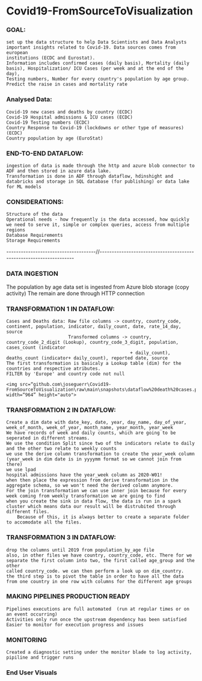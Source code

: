 # Covid19-FromSourceToVisualization


### GOAL: 
	set up the data structure to help Data Scientists and Data Analysts important insights related to Covid-19. Data sources comes from european 
	institutions (ECDC and Eurostat).
	Information includes confirmed cases (daily basis), Mortality (daily basis), Hospitalization/ ICU Cases (per week and at the end of the day),
	Testing numbers, Number for every country's population by age group.
	Predict the raise in cases and mortality rate
	
### Analysed Data: 
	Covid-19 new cases and deaths by country (ECDC)
	Covid-19 Hospital admissions & ICU cases (ECDC)
	Covid-19 Testing numbers (ECDC)
	Country Response to Covid-19 (lockdowns or other type of measures) (ECDC)
	Country population by age (EuroStat)
	  

### END-TO-END DATAFLOW:
	ingestion of data is made through the http and azure blob connector to ADF and then stored in azure data lake.
	Transformation is done in ADF through dataflow, hdinshight and databricks and storage in SQL database (for publishing) or data lake for ML models
	
### CONSIDERATIONS:
	Structure of the data
	Operational needs - how frequently is the data accessed, how quickly we need to serve it, simple or complex queries, access from multiple regions
	Database Requirements
	Storage Requirements
	  
-------------------------------------//-------------------------------------------------------------------	  
	  
### DATA INGESTION 
  The population by age data set is ingested from Azure blob storage (copy activity)
  The remain are done through HTTP connection
	
### TRANSFORMATION 1 IN DATAFLOW:
	Cases and Deaths data: Raw file columns -> country, country_code, continent, population, indicator, daily_count, date, rate_14_day, source
						   Transformed columns -> country, country_code_2_digit (Lookup), country_code_3_digit, population, cases_count (indicator
												  + daily_count), deaths_count (indicator+ daily_count), reported date, source
	The first transformation is basicaly a Lookup table (dim) for the countries and respective atributes.
	FILTER by 'Europe' and country code not null
	
	<img src=“github.com\joseguerr\Covid19-FromSourceToVisualization\raw\main\snapshots\dataflow%20death%20cases.png" width=“964” height="auto">
	
	
### TRANSFORMATION 2 IN DATAFLOW:
	Create a dim date with date_key, date, year, day_name, day_of_year, week_of_month, week_of_year, month_name, year_month, year_week
	We have records of week and daily counts, which are going to be seperated in different streams.
	We use the condition Split since two of the indicators relate to daily and the other two relate to weekly counts
	we use the derive column transformation to create the year_week column (year_week in dim date is in yyyymm format so we cannot join from there)
	we use lpad
	hospital admissions have the year_week column as 2020-W01!
	when then place the expression from derive transformation in the aggregate schema, so we won't need the derived column anymore.
	For the join transformation we can use inner join because for every week coming from weekly transformation we are going to find 
	when you create the sink in data flow, the data is run in a spark cluster which means data our result will be distrubited through different files.
		Because of this, it is always better to create a separate folder to accomodate all the files.

### TRANSFORMATION 3 IN DATAFLOW:
	drop the columns until 2019 from population_by_age file
	also, in other files we have country, country_code, etc. There for we separate the first column into two, the first called age_group and the other
	called country_code. we can then perform a look up on dim_country.
	the third step is to pivot the table in order to have all the data from one country in one row with columns for the different age groups
	
	
### MAKING PIPELINES PRODUCTION READY
	Pipelines executions are full automated  (run at regular times or on an event occurring)
	Activities only run once the upstream dependency has been satisfied
	Easier to monitor for execution progress and issues
	
### MONITORING
	
	Created a diagnostic setting under the monitor blade to log activity, pipiline and trigger runs
  
  
### End User Visuals
